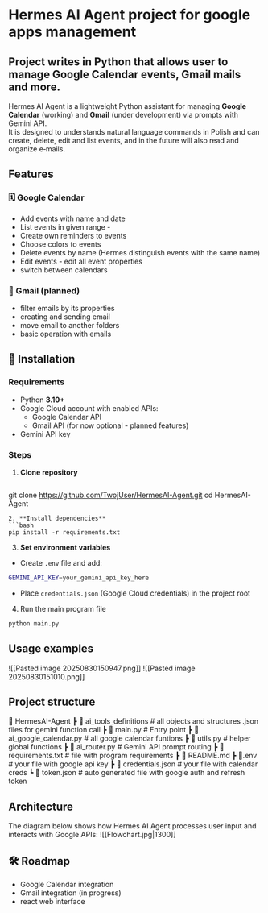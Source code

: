 # Hermes AI Agent project for google apps management

## Project writes in Python that allows user to manage Google Calendar events, Gmail mails and more.

Hermes AI Agent is a lightweight Python assistant for managing **Google Calendar** (working) and **Gmail** (under development) via prompts with Gemini API.  
It is designed to understands natural language commands in Polish and can create, delete, edit and list events, and in the future will also read and organize e‑mails.

##  **Features**

### 🗓️ Google Calendar
- Add events with name and date
- List events in given range - 
- Create own reminders to events
- Choose colors to events
- Delete events by name (Hermes distinguish events with the same name)
- Edit events - edit all event properties
- switch between calendars
### 📧 Gmail (planned)
- filter emails by its properties
- creating and sending email
- move email to another folders
- basic operation with emails

## 🔧 Installation

### Requirements
- Python **3.10+**  
- Google Cloud account with enabled APIs:  
  - Google Calendar API  
  - Gmail API (for now optional - planned features)  
- Gemini API key

### Steps

1. **Clone repository**
   ```bash
git clone https://github.com/TwojUser/HermesAI-Agent.git
cd HermesAI-Agent
```
2. **Install dependencies**
```bash
pip install -r requirements.txt
```
3. **Set environment variables**
- Create `.env` file and add:
```bash
GEMINI_API_KEY=your_gemini_api_key_here
```
- Place `credentials.json` (Google Cloud credentials) in the project root
4. Run the main program file
```bash
python main.py
```

## Usage examples

![[Pasted image 20250830150947.png]]
![[Pasted image 20250830151010.png]]
## Project structure

📁 HermesAI-Agent
 ┣ 📁 ai_tools_definitions # all objects and structures .json files for gemini function call 
 ┣ 📜 main.py        # Entry point
 ┣ 📜 ai_google_calendar.py       # all google calendar funtions
 ┣ 📜 utils.py         # helper global functions
 ┣ 📜 ai_router.py      # Gemini API prompt routing
 ┣ 📜 requirements.txt       # file with program requirements
 ┣ 📜 README.md 
 ┣ 📜.env      # your file with google api key
 ┣ 📜 credentials.json     # your file with calendar creds
 ┗ 📜 token.json        # auto generated file with google auth and refresh token

## Architecture
 The diagram below shows how Hermes AI Agent processes user input and interacts with Google APIs:
![[Flowchart.jpg|1300]]

## 🛠️ Roadmap
- Google Calendar integration
- Gmail integration (in progress)
- react web interface